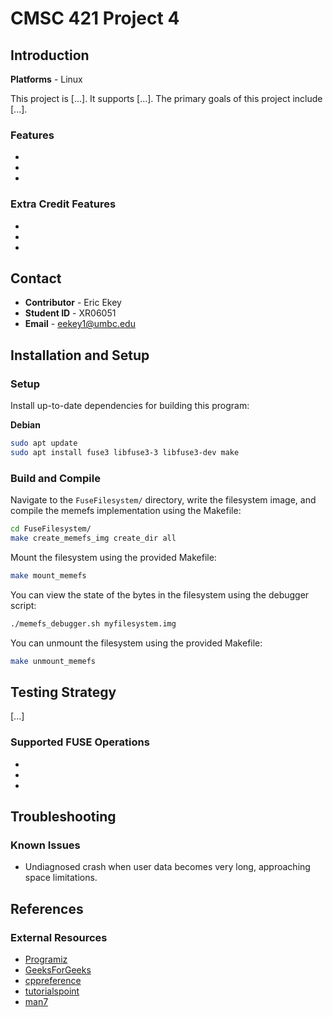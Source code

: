 # CMSC 421 Project 4


## Introduction
**Platforms** - Linux


This project is [...]. It supports [...]. The primary goals of this project include [...].


### Features
*
*
*

### Extra Credit Features
*
*
*

## Contact
* **Contributor** - Eric Ekey
* **Student ID** - XR06051
* **Email** - eekey1@umbc.edu


## Installation and Setup
### Setup

Install up-to-date dependencies for building this program:

**Debian**
~~~bash
sudo apt update
sudo apt install fuse3 libfuse3-3 libfuse3-dev make
~~~


### Build and Compile
Navigate to the `FuseFilesystem/` directory, write the filesystem image, and compile the memefs implementation using the Makefile:
~~~bash
cd FuseFilesystem/
make create_memefs_img create_dir all
~~~
Mount the filesystem using the provided Makefile:
~~~bash
make mount_memefs
~~~
You can view the state of the bytes in the filesystem using the debugger script:
~~~bash
./memefs_debugger.sh myfilesystem.img
~~~
You can unmount the filesystem using the provided Makefile:
```bash
make unmount_memefs
```


## Testing Strategy
[...]

### Supported FUSE Operations
*
*
*

## Troubleshooting
### Known Issues
* Undiagnosed crash when user data becomes very long, approaching space limitations.


## References
### External Resources
* [Programiz](https://www.programiz.com/)
* [GeeksForGeeks](https://www.geeksforgeeks.org/)
* [cppreference](https://en.cppreference.com/) 
* [tutorialspoint](https://www.tutorialspoint.com/)
* [man7](https://www.man7.org/)



